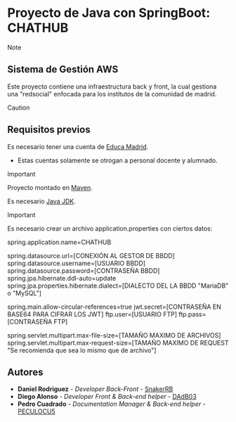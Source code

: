 # Proyecto de Java con SpringBoot: CHATHUB

>[!NOTE]
>## Sistema de Gestión AWS
>Este proyecto contiene una infraestructura back y front, la cual gestiona una "redsocial" enfocada para los institutos de la comunidad de madrid.

>[!CAUTION]
>## Requisitos previos
> Es necesario tener una cuenta de [Educa Madrid](https://www.educa2.madrid.org/educamadrid/).
> - Estas cuentas solamente se otrogan a personal docente y alumnado.

>[!IMPORTANT]
> Proyecto montado en [Maven](https://maven.apache.org).
>
> Es necesario [Java JDK](https://www.oracle.com/es/java/technologies/downloads/).

>[!IMPORTANT]
> Es necesario crear un archivo application.properties con ciertos datos:
>
>spring.application.name=CHATHUB
>
>spring.datasource.url=[CONEXIÓN AL GESTOR DE BBDD]
>spring.datasource.username=[USUARIO BBDD]
>spring.datasource.password=[CONTRASEÑA BBDD]
>spring.jpa.hibernate.ddl-auto=update
>spring.jpa.properties.hibernate.dialect=[DIALECTO DEL LA BBDD "MariaDB" o "MySQL"]
>
>spring.main.allow-circular-references=true
>jwt.secret=[CONTRASEÑA EN BASE64 PARA CIFRAR LOS JWT]
>ftp.user=[USUARIO FTP]
>ftp.pass=[CONTRASEÑA FTP]
>
>spring.servlet.multipart.max-file-size=[TAMAÑO MAXIMO DE ARCHIVOS]
>spring.servlet.multipart.max-request-size=[TAMAÑO MAXIMO DE REQUEST "Se recomienda que sea lo mismo que de archivo"]

## Autores

* **Daniel Rodriguez** - *Developer Back-Front* - [SnakerRB](https://github.com/SnakerRB)
* **Diego Alonso** - *Developer Front & Back-end helper* - [DAdB03](https://github.com/DAdB03)
* **Pedro Cuadrado** - *Documentation Manager & Back-end helper* - [PECULOCU5](https://github.com/PECULOCU5)
